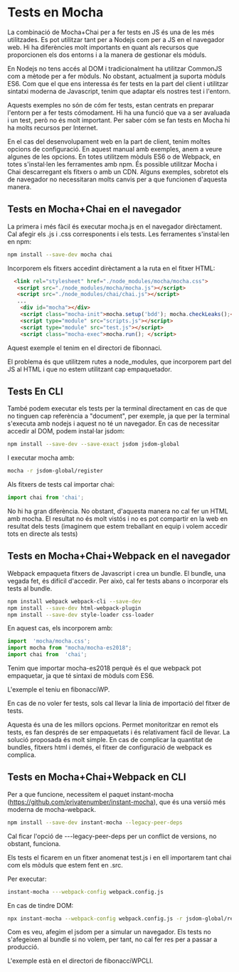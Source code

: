 # Tests en Mocha

La combinació de Mocha+Chai per a fer tests en JS és una de les més utilitzades. Es pot utilitzar tant per a Nodejs com per a JS en el navegador web. Hi ha diferències molt importants en quant als recursos que proporcionen els dos entorns i a la manera de gestionar els móduls.

En Nodejs no tens accés al DOM i tradicionalment ha utilitzar CommonJS com a mètode per a fer mòduls. No obstant, actualment ja suporta mòduls ES6. Com que el que ens interessa és fer tests en la part del client i utilitzar sintatxi moderna de Javascript, tenim que adaptar els nostres test i l'entorn.

Aquests exemples no són de cóm fer tests, estan centrats en preparar l'entorn per a fer tests cómodament. Hi ha una funció que va a ser avaluada i un test, però no és molt important. Per saber cóm se fan tests en Mocha hi ha molts recursos per Internet.

En el cas del desenvolupament web en la part de client, tenim moltes opcions de configuració. En aquest manual amb exemples, anem a veure algunes de les opcions. En totes utilitzem mòduls ES6 o de Webpack, en totes s'instal·len les ferramentes amb npm. És possible utilitzar Mocha i Chai descarregant els fitxers o amb un CDN. Alguns exemples, sobretot els de navegador no necessitaran molts canvis per a que funcionen d'aquesta manera.

## Tests en Mocha+Chai en el navegador

La primera i més fàcil és executar mocha.js en el navegador dirèctament. Cal afegir els .js i .css corresponents i els tests. Les ferramentes s'instal·len en npm:

```bash
npm install --save-dev mocha chai
```

Incorporem els fitxers accedint dirèctament a la ruta en el fitxer HTML:

```html
  <link rel="stylesheet" href="./node_modules/mocha/mocha.css">
   <script src="./node_modules/mocha/mocha.js"></script>
   <script src="./node_modules/chai/chai.js"></script>
   ...
    <div id="mocha"></div>
    <script class="mocha-init">mocha.setup('bdd'); mocha.checkLeaks();</script>
    <script type="module" src="scripts.js"></script>
    <script type="module" src="test.js"></script>
    <script class="mocha-exec">mocha.run(); </script>
```

Aquest exemple el tenim en el directori de fibonnaci.

El problema és que utilitzem rutes a node_modules, que incorporem part del JS al HTML i que no estem utilitzant cap empaquetador. 

## Tests En CLI

També podem executar els tests per la terminal directament en cas de que no tinguen cap referència a "document", per exemple, ja que per la terminal s'executa amb nodejs i aquest no té un navegador. En cas de necessitar accedir al DOM, podem instal·lar jsdom:

```bash
npm install --save-dev --save-exact jsdom jsdom-global
```

I executar mocha amb:

```bash
mocha -r jsdom-global/register
```

Als fitxers de tests cal importar chai:

```javascript
import chai from 'chai';
```

No hi ha gran diferència. No obstant, d'aquesta manera no cal fer un HTML amb mocha. El resultat no és molt vistós i no es pot compartir en la web en resultat dels tests (imaginem que estem treballant en equip i volem accedir tots en directe als tests)


## Tests en Mocha+Chai+Webpack en el navegador

Webpack empaqueta fitxers de Javascript i crea un bundle. El bundle, una vegada fet, és difícil d'accedir. Per això, cal fer tests abans o incorporar els tests al bundle.

```bash
npm install webpack webpack-cli --save-dev
npm install --save-dev html-webpack-plugin
npm install --save-dev style-loader css-loader
```

En aquest cas, els incorporem amb:

```javascript
import  'mocha/mocha.css';
import mocha from "mocha/mocha-es2018";
import chai from  'chai';
```

Tenim que importar mocha-es2018 perquè és el que webpack pot empaquetar, ja que té sintaxi de mòduls com ES6. 

L'exemple el teniu en fibonacciWP.

En cas de no voler fer tests, sols cal llevar la línia de importació del fitxer de tests.

Aquesta és una de les millors opcions. Permet monitoritzar en remot els tests, es fan després de ser empaquetats i és relativament fàcil de llevar. La solució proposada és molt simple. En cas de complicar la quantitat de bundles, fitxers html i demés, el fitxer de configuració de webpack es complica.

## Tests en Mocha+Chai+Webpack en CLI

Per a que funcione, necessitem el paquet instant-mocha (https://github.com/privatenumber/instant-mocha), que és una versió més moderna de mocha-webpack. 

```bash
npm install --save-dev instant-mocha --legacy-peer-deps
```

Cal ficar l'opció de ---legacy-peer-deps per un conflict de versions, no obstant, funciona.

Els tests el ficarem en un fitxer anomenat test.js i en ell importarem tant chai com els mòduls que estem fent en .src.

Per executar:

```bash
instant-mocha ---webpack-config webpack.config.js
```

En cas de tindre DOM:

```bash
npx instant-mocha --webpack-config webpack.config.js -r jsdom-global/register './src/test.js' 
```

Com es veu, afegim el jsdom per a simular un navegador. Els tests no s'afegeixen al bundle si no volem, per tant, no cal fer res per a passar a producció.

L'exemple està en el directori de fibonacciWPCLI.
